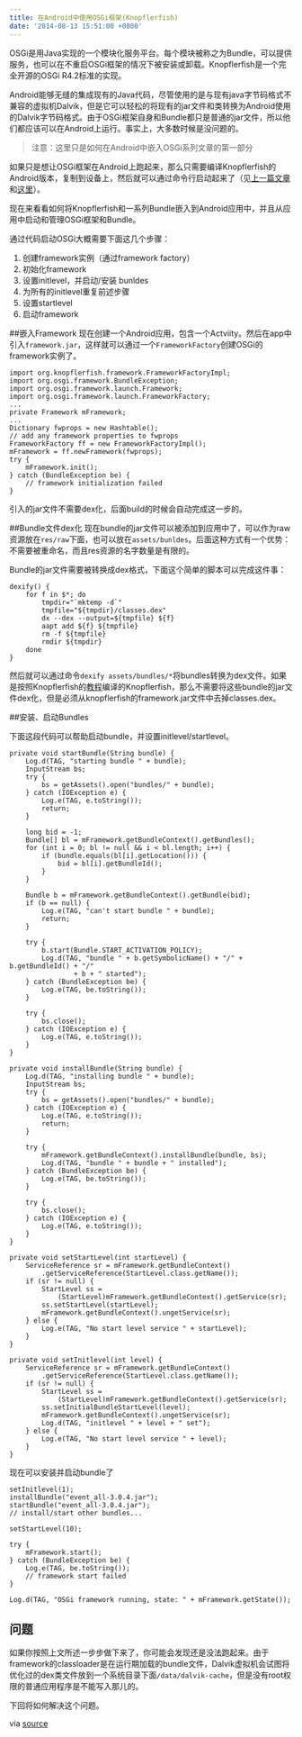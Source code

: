 ```yaml
---
title: 在Android中使用OSGi框架(Knopflerfish)
date: '2014-08-13 15:51:00 +0800'
---
```

OSGi是用Java实现的一个模块化服务平台。每个模块被称之为Bundle，可以提供服务，也可以在不重启OSGi框架的情况下被安装或卸载。Knopflerfish是一个完全开源的OSGi R4.2标准的实现。

Android能够无缝的集成现有的Java代码，尽管使用的是与现有java字节码格式不兼容的虚拟机Dalvik，但是它可以轻松的将现有的jar文件和类转换为Android使用的Dalvik字节码格式。由于OSGi框架自身和Bundle都只是普通的jar文件，所以他们都应该可以在Android上运行。事实上，大多数时候是没问题的。

>注意：这里只是如何在Android中嵌入OSGi系列文章的第一部分

如果只是想让OSGi框架在Android上跑起来，那么只需要编译Knopflerfish的Android版本，复制到设备上，然后就可以通过命令行启动起来了（见[上一篇文章](http://log4think.com/use-apache-felix-in-android/)和[这里](http://log4think.com/use-apache-felix-in-android/)）。

现在来看看如何将Knopflerfish和一系列Bundle嵌入到Android应用中，并且从应用中启动和管理OSGi框架和Bundle。

通过代码启动OSGi大概需要下面这几个步骤：

1. 创建framework实例（通过framework factory）
2. 初始化framework
3. 设置initlevel，并启动/安装 bunldes
4. 为所有的initlevel重复前述步骤
5. 设置startlevel
6. 启动framework

##嵌入Framework
现在创建一个Android应用，包含一个Actviity。然后在app中引入`framework.jar`，这样就可以通过一个`FrameworkFactory`创建OSGi的framework实例了。

    import org.knopflerfish.framework.FrameworkFactoryImpl;
    import org.osgi.framework.BundleException;
    import org.osgi.framework.launch.Framework;
    import org.osgi.framework.launch.FrameworkFactory;
    ...
    private Framework mFramework;
    ...
    Dictionary fwprops = new Hashtable();
    // add any framework properties to fwprops
    FrameworkFactory ff = new FrameworkFactoryImpl();
    mFramework = ff.newFramework(fwprops);
    try {
        mFramework.init();
    } catch (BundleException be) {
        // framework initialization failed
    }

引入的jar文件不需要dex化，后面build的时候会自动完成这一步的。

##Bundle文件dex化
现在bundle的jar文件可以被添加到应用中了，可以作为raw资源放在`res/raw`下面，也可以放在`assets/bunldes`。后面这种方式有一个优势：不需要被重命名，而且res资源的名字数量是有限的。

Bundle的jar文件需要被转换成dex格式，下面这个简单的脚本可以完成这件事：

    dexify() {
        for f in $*; do
            tmpdir="`mktemp -d`"
            tmpfile="${tmpdir}/classes.dex"
            dx --dex --output=${tmpfile} ${f}
            aapt add ${f} ${tmpfile}
            rm -f ${tmpfile}
            rmdir ${tmpdir}
        done
    }

然后就可以通过命令`dexify assets/bundles/*`将bundles转换为dex文件。如果是按照Knopflerfish的[教程](http://www.knopflerfish.org/releases/3.2.0/docs/android_dalvik_tutorial.html)编译的Knopflerfish，那么不需要将这些bundle的jar文件dex化，但是必须从knopflerfish的framework.jar文件中去掉classes.dex。

##安装、启动Bundles

下面这段代码可以帮助启动bundle，并设置initlevel/startlevel。

    private void startBundle(String bundle) {
        Log.d(TAG, "starting bundle " + bundle);
        InputStream bs;
        try {
            bs = getAssets().open("bundles/" + bundle);
        } catch (IOException e) {
            Log.e(TAG, e.toString());
            return;
        }

        long bid = -1;
        Bundle[] bl = mFramework.getBundleContext().getBundles();
        for (int i = 0; bl != null && i < bl.length; i++) {
            if (bundle.equals(bl[i].getLocation())) {
                bid = bl[i].getBundleId();
            }
        }

        Bundle b = mFramework.getBundleContext().getBundle(bid);
        if (b == null) {
            Log.e(TAG, "can't start bundle " + bundle);
            return;
        }

        try {
            b.start(Bundle.START_ACTIVATION_POLICY);
            Log.d(TAG, "bundle " + b.getSymbolicName() + "/" + b.getBundleId() + "/"
                    + b + " started");
        } catch (BundleException be) {
            Log.e(TAG, be.toString());
        }

        try {
            bs.close();
        } catch (IOException e) {
            Log.e(TAG, e.toString());
        }
    }

    private void installBundle(String bundle) {
        Log.d(TAG, "installing bundle " + bundle);
        InputStream bs;
        try {
            bs = getAssets().open("bundles/" + bundle);
        } catch (IOException e) {
            Log.e(TAG, e.toString());
            return;
        }

        try {
            mFramework.getBundleContext().installBundle(bundle, bs);
            Log.d(TAG, "bundle " + bundle + " installed");
        } catch (BundleException be) {
            Log.e(TAG, be.toString());
        }

        try {
            bs.close();
        } catch (IOException e) {
            Log.e(TAG, e.toString());
        }
    }

    private void setStartLevel(int startLevel) {
        ServiceReference sr = mFramework.getBundleContext()
            .getServiceReference(StartLevel.class.getName());
        if (sr != null) {
            StartLevel ss =
                (StartLevel)mFramework.getBundleContext().getService(sr);
            ss.setStartLevel(startLevel);
            mFramework.getBundleContext().ungetService(sr);
        } else {
            Log.e(TAG, "No start level service " + startLevel);
        }
    }

    private void setInitlevel(int level) {
        ServiceReference sr = mFramework.getBundleContext()
            .getServiceReference(StartLevel.class.getName());
        if (sr != null) {
            StartLevel ss =
                (StartLevel)mFramework.getBundleContext().getService(sr);
            ss.setInitialBundleStartLevel(level);
            mFramework.getBundleContext().ungetService(sr);
            Log.d(TAG, "initlevel " + level + " set");
        } else {
            Log.e(TAG, "No start level service " + level);
        }
    }

现在可以安装并启动bundle了

    setInitlevel(1);
    installBundle("event_all-3.0.4.jar");
    startBundle("event_all-3.0.4.jar");
    // install/start other bundles...

    setStartLevel(10);

    try {
        mFramework.start();
    } catch (BundleException be) {
        Log.e(TAG, be.toString());
        // framework start failed
    }

    Log.d(TAG, "OSGi framework running, state: " + mFramework.getState());

## 问题
如果你按照上文所述一步步做下来了，你可能会发现还是没法跑起来。由于framework的classloader是在运行期加载的bundle文件，Dalvik虚拟机会试图将优化过的dex类文件放到一个系统目录下面`/data/dalvik-cache`，但是没有root权限的普通应用程序是不能写入那儿的。

下回将如何解决这个问题。

via [source](http://nilvec.com/embedding-osgi-into-an-android-application-part-1.html)

